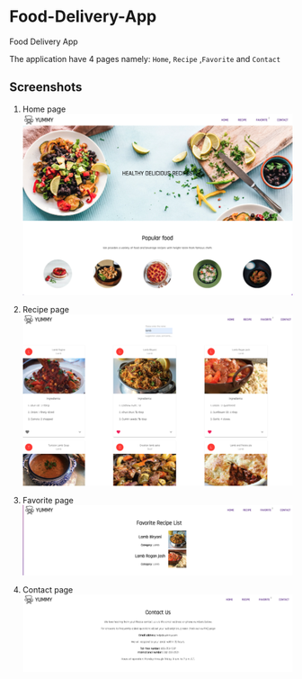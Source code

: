 # Food-Delivery-App
Food Delivery App

The application have 4 pages namely: `Home`, `Recipe` ,`Favorite` and `Contact`

## Screenshots

1. Home page
   ![homePage](./readme/home_page.png)

2. Recipe page
   ![recipePage](./readme/recipe_page.png)

3. Favorite page
   ![favoritePage](./readme/favorite_page.png)

4. Contact page
   ![contactPage](./readme/contact_page.png)
